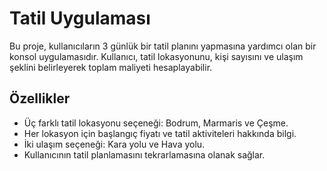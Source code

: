 # Tatil Uygulaması

Bu proje, kullanıcıların 3 günlük bir tatil planını yapmasına yardımcı olan bir konsol uygulamasıdır. Kullanıcı, tatil lokasyonunu, kişi sayısını ve ulaşım şeklini belirleyerek toplam maliyeti hesaplayabilir.

## Özellikler

- Üç farklı tatil lokasyonu seçeneği: Bodrum, Marmaris ve Çeşme.
- Her lokasyon için başlangıç fiyatı ve tatil aktiviteleri hakkında bilgi.
- İki ulaşım seçeneği: Kara yolu ve Hava yolu.
- Kullanıcının tatil planlamasını tekrarlamasına olanak sağlar.
